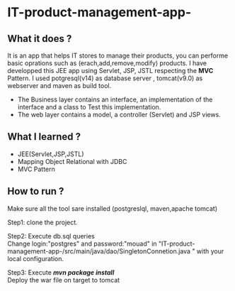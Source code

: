 # IT-product-management-app-

## What it does ?
It is an app that helps IT stores to manage their products, you can performe basic oprations such as (erach,add,remove,modify) products.
I have developped this  JEE app using Servlet, JSP, JSTL respecting the **MVC** Pattern.
I used potgresql(v14) as database server , tomcat(v9.0) as webserver and maven as build tool.

<ul>
<li>The Business layer contains an interface, an implementation of the interface and a class to Test this implementation. </li>
<li>The web layer contains a model, a controller (Servlet) and JSP views. </li>
</ul>

## What I learned ?
<ul>
  <li> JEE(Servlet,JSP,JSTL) </li>
  <li> Mapping Object Relational with JDBC </li>
  <li> MVC Pattern </li>
</ul>

## How to run ? 

 Make sure  all the tool sare installed (postgreslql, maven,apache tomcat) <br/> 
 
  Step1: clone the project. <br>
                                
  Step2: Execute  db.sql queries <br>
 Change login:"postgres" and password:"mouad" in "IT-product-management-app-/src/main/java/dao/SingletonConnetion.java " with your local configuration. <br>
 
  Step3:
 Execute ***mvn package install*** <br/>
 Deploy the war file on target to tomcat
 

